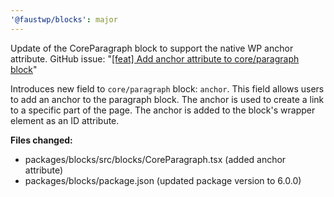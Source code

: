 ```yaml
---
'@faustwp/blocks': major
---
```


Update of the CoreParagraph block to support the native WP anchor attribute. GitHub issue: "[[feat] Add anchor attribute to core/paragraph block](https://github.com/wpengine/faustjs/issues/1954)"

Introduces new field to `core/paragraph` block: `anchor`. This field allows users to add an anchor to the paragraph block. The anchor is used to create a link to a specific part of the page. The anchor is added to the block's wrapper element as an ID attribute.

**Files changed:**
  - packages/blocks/src/blocks/CoreParagraph.tsx (added anchor attribute)
  - packages/blocks/package.json (updated package version to 6.0.0)
